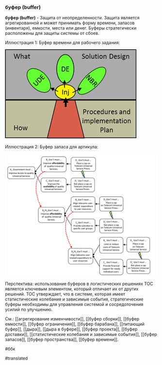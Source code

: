 ### буфер (buffer)

**буфер (buffer)** - Защита от неопределенности. Защита является агрегированной и может принимать форму времени, запасов (инвентаря), емкости, места или денег. Буферы стратегически расположены для защиты системы от сбоев.

Иллюстрация 1: Буфер времени для рабочего задания:

![](images/image13.png)

Иллюстрация 2: Буфер запаса для артикула:

![](images/image34.png)

Перспектива: использование буферов в логистических решениях TOC является ключевым элементом, который отличает их от других решений. TOC утверждает, что в системе, которая имеет статистические колебания и зависимые события, стратегические буферы необходимы для управления системой и сосредоточения усилий по улучшению.

См.: [[агрегирование изменчивости]], [[буфер сборки]], [[буфер емкости]], [[буфер ограничения]], [[буфер барабана]], [[питающий буфер]], [[дыра]], [[дыра в буфере]], [[буфер проекта]], [[буфер доставки]], [[статистические колебания и зависимые события]], [[буфер запасов]], [[буфер пространства]], [[буфер времени]].

#ббк

#translated
